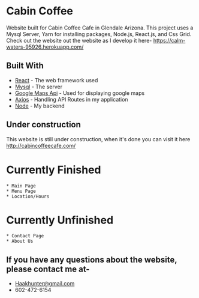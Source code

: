 # Cabin Coffee

Website built for Cabin Coffee Cafe in Glendale Arizona. This project uses a Mysql Server, Yarn for installing packages, Node.js, React.js, and Css Grid. Check out the website out the website as I develop it here- https://calm-waters-95926.herokuapp.com/

## Built With

* [React](https://reactjs.org/) - The web framework used
* [Mysql](https://www.mysql.com/) - The server
* [Google Maps Api](https://developers.google.com/maps/doc*umentation/) - Used for displaying google maps
* [Axios](https://www.npmjs.com/package/react-axios) - Handling API Routes in my application
* [Node](https://nodejs.org/en/) - My backend

## Under construction
This website is still under construction, when it's done you can visit it here http://cabincoffeecafe.com/

# Currently Finished 
```
* Main Page
* Menu Page
* Location/Hours
```

# Currently Unfinished
```
* Contact Page
* About Us
```


## If you have any questions about the website, please contact me at-
* Haakhunter@gmail.com
* 602-472-6154


